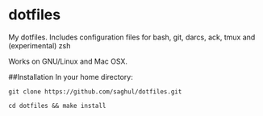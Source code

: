 # dotfiles

My dotfiles. Includes configuration files for bash, git, darcs, ack, tmux  and (experimental) zsh

Works on GNU/Linux and Mac OSX.

##Installation
In your home directory:

    git clone https://github.com/saghul/dotfiles.git

    cd dotfiles && make install

